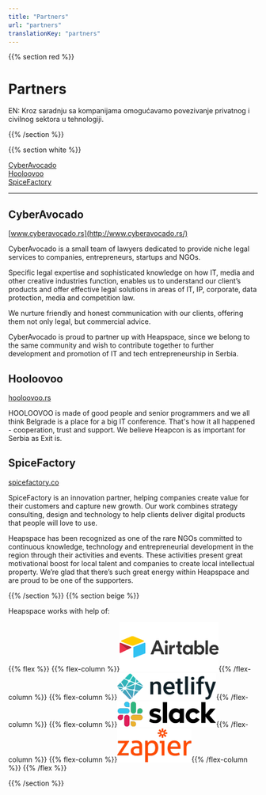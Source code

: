 ```yaml
---
title: "Partners"
url: "partners"
translationKey: "partners"
---
```


{{% section red %}}

# Partners

EN: Kroz saradnju sa kompanijama omogućavamo povezivanje privatnog i civilnog sektora u tehnologiji.

{{% /section %}}

{{% section white %}}

[CyberAvocado](#cyberavocado)<br>
[Hooloovoo](#hooloovoo)<br>
[SpiceFactory](#spicefactory)<br>

---

## CyberAvocado

[www.cyberavocado.rs](http://www.cyberavocado.rs/)

CyberAvocado is a small team of lawyers dedicated to provide niche legal services to companies, entrepreneurs, startups and NGOs.

Specific legal expertise and sophisticated knowledge on how IT, media and other creative industries function, enables us to understand our client’s products and offer effective legal solutions in areas of IT, IP, corporate, data protection, media and competition law.

We nurture friendly and honest communication with our clients, offering them not only legal, but commercial advice.

CyberAvocado is proud to partner up with Heapspace, since we belong to the same community and wish to contribute together to further development and promotion of IT and tech entrepreneurship in Serbia.


## Hooloovoo

[hooloovoo.rs](https://hooloovoo.rs)

HOOLOOVOO is made of good people and senior programmers and we all think Belgrade is a place for a big IT conference. That's how it all happened - cooperation, trust and support. We believe Heapcon is as important for Serbia as Exit is.

## SpiceFactory

[spicefactory.co](https://spicefactory.co)

SpiceFactory is an innovation partner, helping companies create value for their customers and capture new growth. Our work combines strategy consulting, design and technology to help clients deliver digital products that people will love to use.

Heapspace has been recognized as one of the rare NGOs committed to continuous knowledge, technology and entrepreneurial development in the region through their activities and events. These activities present great motivational boost for local talent and companies to create local intellectual property. We’re glad that there’s such great energy within Heapspace and are proud to be one of the supporters.

{{% /section %}}
{{% section beige %}}

Heapspace works with help of:

{{% flex %}}
{{% flex-column %}}[![](airtable.png)](https://airtable.com){{% /flex-column %}}
{{% flex-column %}}[![](netlify.png)](https://netlify.com){{% /flex-column %}}
{{% flex-column %}}[![](slack.png)](https://slack.com){{% /flex-column %}}
{{% flex-column %}}[![](zapier.png)](https://zapier.com){{% /flex-column %}}
{{% /flex %}}

{{% /section %}}